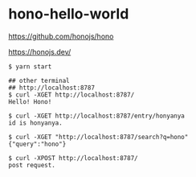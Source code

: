 # hono-hello-world

https://github.com/honojs/hono

https://honojs.dev/

```
$ yarn start

## other terminal
## http://localhost:8787
$ curl -XGET http://localhost:8787/
Hello! Hono!

$ curl -XGET http://localhost:8787/entry/honyanya
id is honyanya.

$ curl -XGET "http://localhost:8787/search?q=hono"
{"query":"hono"}

$ curl -XPOST http://localhost:8787/
post request.
```
